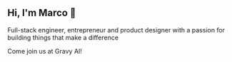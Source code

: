 ## Hi, I'm Marco 👋

Full-stack engineer, entrepreneur and product designer with a passion for building things that make a difference

Come join us at Gravy AI!
